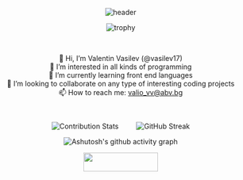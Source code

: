 <div align="center">

![header](https://capsule-render.vercel.app/api?type=waving&color=gradient&customColorList=0,2,2,5,30&height=250&section=header&text=Valentin%20Vasilev&fontSize=55&fontColor=#FFFFFF)

<!--- ![Typing SVG](https://readme-typing-svg.demolab.com?font=Fira+Code&weight=500&size=25&pause=1000&center=true&width=700&lines=Hi%2C+I'm+Valentin+Vasilev;Software+developer+based+in+Sofia%2C+Bulgaria) --->

![trophy](https://github-profile-trophy.vercel.app/?username=vasilev17&column=9&margin-w=5&margin-h=5)

<br>

 👋 Hi, I’m Valentin Vasilev (@vasilev17) <br>
 👀 I’m interested in all kinds of programming <br>
 🌱 I’m currently learning front end languages <br>
 💞️ I’m looking to collaborate on any type of interesting coding projects <br>
 📫 How to reach me: valio_vv@abv.bg

<br>



  ![Contribution Stats](https://github-contribution-stats.vercel.app/api/?username=vasilev17)
&nbsp; &nbsp; &nbsp; &nbsp;
  ![GitHub Streak](https://github-readme-streak-stats.herokuapp.com?user=vasilev17&theme=ocean-gradient&border_radius=10&card_width=500)




<!--- ![Top Langs](https://github-readme-stats.vercel.app/api/top-langs/?username=vasilev17&layout=compact&langs_count=15) --->




![Ashutosh's github activity graph](https://github-readme-activity-graph.vercel.app/graph?username=vasilev17&theme=react-dark)

<a href="https://www.linkedin.com/in/valentin-vasilev-38ab39294/">
<img src="https://img.shields.io/badge/LinkedIn-0077B5?style=for-the-badge&logo=linkedin&logoColor=white" width="150px" height="38px" />
</a>


<!--- ![GitHub WidgetBox](https://github-widgetbox.vercel.app/api/profile?username=vasilev17&data=followers,repositories,stars,commits&theme=default) --->

<!--- ![GitHub WidgetBox](https://github-widgetbox.vercel.app/api/profile?username=vasilev17&data=followers,repositories,stars,commits&theme=nautilus) --->





</div>

<!---
vasilev17/vasilev17 is a ✨ special ✨ repository because its `README.md` (this file) appears on your GitHub profile.
You can click the Preview link to take a look at your changes.
--->
